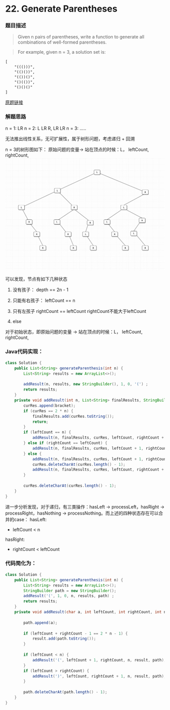 # 22. Generate Parentheses

### 题目描述

> Given n pairs of parentheses, write a function to generate all combinations of well-formed parentheses.

> For example, given n = 3, a solution set is:

    [
        "((()))",
        "(()())",
        "(())()",
        "()(())",
        "()()()"
    ]


[原题链接](https://leetcode.com/problems/generate-parentheses/)

### 解题思路

n = 1: LR
n = 2: L LR R, LR LR
n = 3: .....

无法推出线性关系，无可扩展性，属于树形问题，考虑递归 + 回溯

n = 3的树形图如下：
原始问题的变量-> 站在顶点的时候：L， leftCount, rightCount, 
![](/assets/GenerateParentheses_n=3.png)

可以发现，节点有如下几种状态

1. 没有孩子：
depth == 2n - 1

2. 只能有右孩子：
leftCount == n

3. 只有左孩子
rightCount == leftCount
rightCount不能大于leftCount

4. else

对于初始状态，即原始问题的变量 -> 站在顶点的时候：L， leftCount, rightCount, 

### Java代码实现：

```java
class Solution {
    public List<String> generateParenthesis(int n) {
        List<String> results = new ArrayList<>();
        
        addResult(n, results, new StringBuilder(), 1, 0, '(') ;
        return results; 
    }
    private void addResult(int n, List<String> finalResults, StringBuilder curRes, int leftCount, int rightCount, char bracket) {
        curRes.append(bracket);
        if (curRes == 2 * n) {
            finalResults.add(curRes.toString());
            return;
        }
        if (leftCount == n) {
            addResult(n, finalResults, curRes, leftCount, rightCount + 1, ')');
        } else if (rightCount == leftCount) {
            addResult(n, finalResults, curRes, leftCount + 1, rightCount, '(');
        } else {
            addResult(n, finalResults, curRes, leftCount + 1, rightCount, '(');
            curRes.deleteCharAt(curRes.length() - 1);
            addResult(n, finalResults, curRes, leftCount, rightCount + 1, ')');;
        }
        
        curRes.deleteCharAt(curRes.length() - 1);
    }
}
```

进一步分析发现，对于递归，有三类操作：hasLeft -> processLeft，hasRight -> processRight，hasNothing -> processNothing。而上述的四种状态存在可以合并的case：
hasLeft: 
- leftCount < n

hasRight:
- rightCount < leftCount

### 代码简化为：
```java
class Solution {
    public List<String> generateParenthesis(int n) {
        List<String> results = new ArrayList<>();
        StringBuilder path = new StringBuilder();
        addResult('(', 1, 0, n, results, path) ;
        return results; 
    }
    private void addResult(char a, int leftCount, int rightCount, int n, List<String> result, StringBuilder path) {
        
        path.append(a);
        
        if (leftCount + rightCount - 1 == 2 * n - 1) {
            result.add(path.toString());
        }
        
        if (leftCount < n) {
            addResult('(', leftCount + 1, rightCount, n, result, path);
        } 
        if (leftCount > rightCount) {
            addResult(')', leftCount, rightCount + 1, n, result, path);
        }
        
        path.deleteCharAt(path.length() - 1);
    }
}
```



